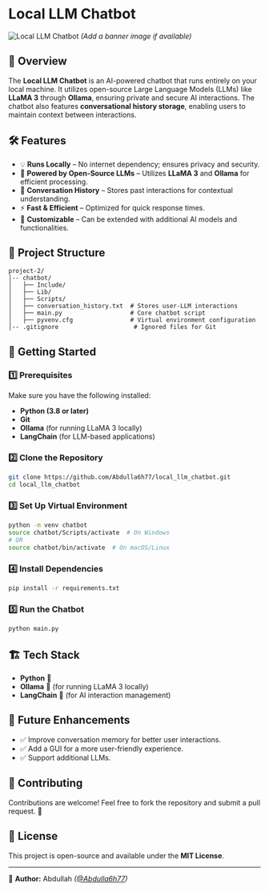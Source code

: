 # Local LLM Chatbot

![Local LLM Chatbot](https://github.com/Abdulla6h77/local_llm_chatbot/blob/main/banner.png) *(Add a banner image if available)*

## 🚀 Overview
The **Local LLM Chatbot** is an AI-powered chatbot that runs entirely on your local machine. It utilizes open-source Large Language Models (LLMs) like **LLaMA 3** through **Ollama**, ensuring private and secure AI interactions. The chatbot also features **conversational history storage**, enabling users to maintain context between interactions.

## 🛠️ Features
- 💡 **Runs Locally** – No internet dependency; ensures privacy and security.
- 🤖 **Powered by Open-Source LLMs** – Utilizes **LLaMA 3** and **Ollama** for efficient processing.
- 📝 **Conversation History** – Stores past interactions for contextual understanding.
- ⚡ **Fast & Efficient** – Optimized for quick response times.
- 🔧 **Customizable** – Can be extended with additional AI models and functionalities.

## 📂 Project Structure
```
project-2/
│-- chatbot/
│   ├── Include/
│   ├── Lib/
│   ├── Scripts/
│   ├── conversation_history.txt  # Stores user-LLM interactions
│   ├── main.py                   # Core chatbot script
│   ├── pyvenv.cfg                # Virtual environment configuration
│-- .gitignore                     # Ignored files for Git
```

## 🚀 Getting Started
### 1️⃣ Prerequisites
Make sure you have the following installed:
- **Python (3.8 or later)**
- **Git**
- **Ollama** (for running LLaMA 3 locally)
- **LangChain** (for LLM-based applications)

### 2️⃣ Clone the Repository
```sh
git clone https://github.com/Abdulla6h77/local_llm_chatbot.git
cd local_llm_chatbot
```

### 3️⃣ Set Up Virtual Environment
```sh
python -m venv chatbot
source chatbot/Scripts/activate  # On Windows
# OR
source chatbot/bin/activate  # On macOS/Linux
```

### 4️⃣ Install Dependencies
```sh
pip install -r requirements.txt
```

### 5️⃣ Run the Chatbot
```sh
python main.py
```

## 🏗️ Tech Stack
- **Python** 🐍
- **Ollama** 🚀 (for running LLaMA 3 locally)
- **LangChain** 🔗 (for AI interaction management)

## 📌 Future Enhancements
- ✅ Improve conversation memory for better user interactions.
- ✅ Add a GUI for a more user-friendly experience.
- ✅ Support additional LLMs.

## 🤝 Contributing
Contributions are welcome! Feel free to fork the repository and submit a pull request. 🚀

## 📜 License
This project is open-source and available under the **MIT License**.

---
📌 **Author:** Abdullah *([@Abdulla6h77](https://github.com/Abdulla6h77))*
